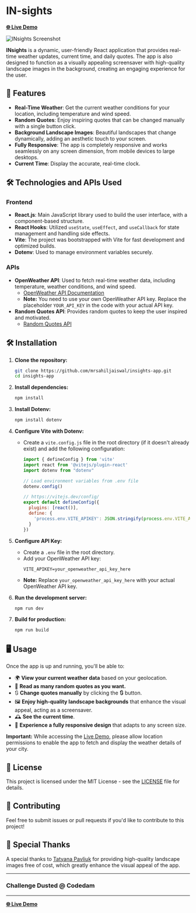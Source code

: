 # IN-sights 

[**🌐 Live Demo**](https://in-sights.netlify.app/)

![INsights Screenshot](https://res.cloudinary.com/de5pdwmbc/image/upload/v1727475855/fjahewnt0kcquihhsszf.png)

**INsights** is a dynamic, user-friendly React application that provides real-time weather updates, current time, and daily quotes. The app is also designed to function as a visually appealing screensaver with high-quality landscape images in the background, creating an engaging experience for the user.

## 🚀 Features
- **Real-Time Weather**: Get the current weather conditions for your location, including temperature and wind speed.
- **Random Quotes**: Enjoy inspiring quotes that can be changed manually with a single button click.
- **Background Landscape Images**: Beautiful landscapes that change dynamically, adding an aesthetic touch to your screen.
- **Fully Responsive**: The app is completely responsive and works seamlessly on any screen dimension, from mobile devices to large desktops.
- **Current Time**: Display the accurate, real-time clock.

## 🛠️ Technologies and APIs Used

### Frontend
- **React.js**: Main JavaScript library used to build the user interface, with a component-based structure.
- **React Hooks**: Utilized `useState`, `useEffect`, and `useCallback` for state management and handling side effects.
- **Vite**: The project was bootstrapped with Vite for fast development and optimized builds.
- **Dotenv**: Used to manage environment variables securely.

### APIs
- **OpenWeather API**: Used to fetch real-time weather data, including temperature, weather conditions, and wind speed.
  - [OpenWeather API Documentation](https://openweathermap.org/api)
  - **Note:** You need to use your own OpenWeather API key. Replace the placeholder `YOUR_API_KEY` in the code with your actual API key.
- **Random Quotes API**: Provides random quotes to keep the user inspired and motivated.
  - [Random Quotes API](https://github.com/lukePeavey/quotable)


## 🛠️ Installation

1. **Clone the repository:**
   ```bash
   git clone https://github.com/mrsahiljaiswal/insights-app.git
   cd insights-app
   ```

2. **Install dependencies:**
   ```bash
   npm install
   ```

3. **Install Dotenv:**
   ```bash
   npm install dotenv
   ```

4. **Configure Vite with Dotenv:**
   - Create a `vite.config.js` file in the root directory (if it doesn't already exist) and add the following configuration:
     ```javascript
     import { defineConfig } from 'vite'
     import react from '@vitejs/plugin-react'
     import dotenv from "dotenv"

     // Load environment variables from .env file
     dotenv.config()

     // https://vitejs.dev/config/
     export default defineConfig({
       plugins: [react()],
       define: {
         'process.env.VITE_APIKEY': JSON.stringify(process.env.VITE_APIKEY)
       }
     })
     ```

5. **Configure API Key:**
   - Create a `.env` file in the root directory.
   - Add your OpenWeather API key:
     ```
     VITE_APIKEY=your_openweather_api_key_here
     ```
   - **Note:** Replace `your_openweather_api_key_here` with your actual OpenWeather API key.

6. **Run the development server:**
   ```bash
   npm run dev
   ```

7. **Build for production:**
   ```bash
   npm run build
   ```

## 🖥️ Usage
Once the app is up and running, you'll be able to:
- 🌍 **View your current weather data** based on your geolocation.
- 📖 **Read as many random quotes as you want.**
- 🔃 **Change quotes manually** by clicking the **🔃** button.
- 🖼️ **Enjoy high-quality landscape backgrounds** that enhance the visual appeal, acting as a screensaver.
- 🕰️ **See the current time**.
- 📱 **Experience a fully responsive design** that adapts to any screen size.

**Important:** While accessing the [Live Demo](https://in-sights.netlify.app/), please allow location permissions to enable the app to fetch and display the weather details of your city.

## 📄 License
This project is licensed under the MIT License - see the [LICENSE](LICENSE) file for details.

## 🤝 Contributing
Feel free to submit issues or pull requests if you'd like to contribute to this project!

## 🎉 Special Thanks
A special thanks to [Tatyana Pavliuk](https://www.vecteezy.com/members/tati-dsgn) for providing high-quality landscape images free of cost, which greatly enhance the visual appeal of the app.

---

### Challenge Dusted @ **Codedam**
---

[**🌐 Live Demo**](https://in-sights.netlify.app/)

